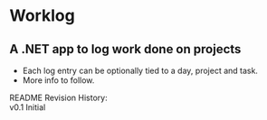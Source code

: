 # Worklog

## A .NET app to log work done on projects

* Each log entry can be optionally tied to a day, project and task.
* More info to follow.

README Revision History:  
v0.1 Initial

